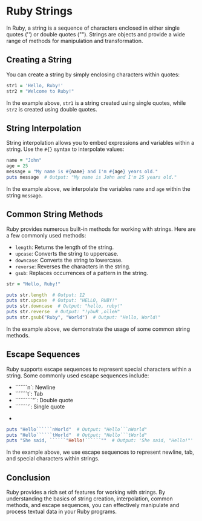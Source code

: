 # Ruby Strings

In Ruby, a string is a sequence of characters enclosed in either single quotes ('') or double quotes (""). Strings are objects and provide a wide range of methods for manipulation and transformation.

## Creating a String

You can create a string by simply enclosing characters within quotes:

`````````ruby
str1 = 'Hello, Ruby!'
str2 = "Welcome to Ruby!"
`````````

In the example above, `str1` is a string created using single quotes, while `str2` is created using double quotes.

## String Interpolation

String interpolation allows you to embed expressions and variables within a string. Use the `#{}` syntax to interpolate values:

`````````ruby
name = "John"
age = 25
message = "My name is #{name} and I'm #{age} years old."
puts message  # Output: "My name is John and I'm 25 years old."
`````````

In the example above, we interpolate the variables `name` and `age` within the string `message`.

## Common String Methods

Ruby provides numerous built-in methods for working with strings. Here are a few commonly used methods:

- `length`: Returns the length of the string.
- `upcase`: Converts the string to uppercase.
- `downcase`: Converts the string to lowercase.
- `reverse`: Reverses the characters in the string.
- `gsub`: Replaces occurrences of a pattern in the string.

`````````ruby
str = "Hello, Ruby!"

puts str.length  # Output: 12
puts str.upcase  # Output: "HELLO, RUBY!"
puts str.downcase  # Output: "hello, ruby!"
puts str.reverse  # Output: "!ybuR ,olleH"
puts str.gsub("Ruby", "World")  # Output: "Hello, World!"
`````````

In the example above, we demonstrate the usage of some common string methods.

## Escape Sequences

Ruby supports escape sequences to represent special characters within a string. Some commonly used escape sequences include:

- ```````n`: Newline
- ```````t`: Tab
- ``````````"`: Double quote
- ```````'`: Single quote
- ``````````````: Backslash

`````````ruby
puts "Hello``````nWorld"  # Output: "Hello```nWorld"
puts "Hello``````tWorld"  # Output: "Hello```tWorld"
puts "She said, ``````"Hello!``````""  # Output: 'She said, "Hello!"'
`````````

In the example above, we use escape sequences to represent newline, tab, and special characters within strings.

## Conclusion

Ruby provides a rich set of features for working with strings. By understanding the basics of string creation, interpolation, common methods, and escape sequences, you can effectively manipulate and process textual data in your Ruby programs.
